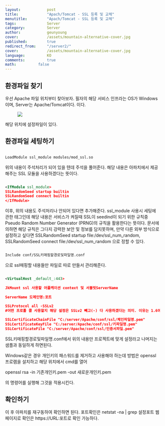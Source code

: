 ```yaml
---
layout:            post
title:             "Apach/Tomcat - SSL 등록 및 교체"
menutitle:         "Apach/Tomcat - SSL 등록 및 교체"
tags:              Server
category:          Server
author:            geunyoung
cover:             /assets/mountain-alternative-cover.jpg
published:         true
redirect_from:     "/server2/"
cover:             /assets/mountain-alternative-cover.jpg
language:          KO
comments:          true
math:		   false
---
```


## 환경파일 찾기

우선 Apache 파일 위치부터 찾아보자.
필자의 해당 서비스 인프라는 OS가 Windows이며, Server는 Apache/Tomcat이다.
이다.

<aside>
<figure>
<img src="{{ "/media/img/Server/apache.png" | absolute_url }}" />
</figure>
</aside>

해당 위치에 설정파일이 있다.

## 환경파일 세팅하기

```xml

LoadModule ssl_module modules/mod_ssl.so

```

위의 내용이 주석처리가 되어 있을 텐데 주석을 풀어준다. 해당 내용은 아파치에서 제공해주는 SSL 모듈을 사용하겠다는 뜻이다.


```xml

<IfModule ssl_module>
SSLRandomSeed startup builtin
SSLRandomSeed connect builtin
</IfModule>

```

이후, 위의 내용도 주석처리나 안되어 있다면 추가해준다. ssl_module 사용시 세팅에 관한 태그인데 해당 내용은 서비스가 켜질때 SSL이 seedind이 되기 위한 규칙중 Pseudo Random Number Generator (PRNG)의 규칙을 활용한다는 뜻이다. 문서에 의하면 해당 규칙은 그다지 강력한 보안 및 정보를 담지못하며, 만약 다른 외부 방식으로 설정하고 싶다면 SSLRandomSeed startup file:/dev/ssl_num_random, SSLRandomSeed connect file:/dev/ssl_num_random 으로 정할 수 있다.


```xml

Include conf/SSL키매핑할경로및파일명.conf

```

으로 ssl매핑할 내용들만 파일로 따로 만들서 관리해준다. 


```xml

<VirtualHost _default_:443>
	
JkMount ssl 사용할 어플케이션 context 및 서블릿ServerName
	
ServerName 도메인명:포트
	
SSLProtocol all -SSLv2
#어떤 프로톨 콜 사용할지 해당 설정은 SSLv2 빼고(-) 다 사용하겠다는 의미. 이유는 1.6에서 SSLv2가 Handshake건헐적으로 발생하여 제거하였음

SSLCertificateChainFile "C:/server/Apache/conf/ssl/체인파일명.pem"
SSLCertificateKeyFile "C:/server/Apache/conf/ssl/키파일명.pem"
SSLCertificateFile "C:/server/Apache/conf/ssl/인증서파일.pem"

```

SSL키매핑할경로및파일명.conf에서 위의 내용만 프로젝트에 맞게 설정라고 나머지는 샘플과 동일하게 하면된다.

Windows같은 경우 개인키의 패스워드를 제거하고 사용해야 하는데 방법은 openssl프로램을 설치하고 해당 위치에서 cmd를 열어

openssl rsa -in 기존개인키.pem -out 새로운개인키.pem

의 명령어를 실행해 그것을 적용시킨다.



## 확인하기

이 후 아파치를 재구동하여 확인하면 된다.
포트확인은 netstat -na | grep 설정포트
웹페이지로 확인은 https://URL:포트로 확인 가능하다.


